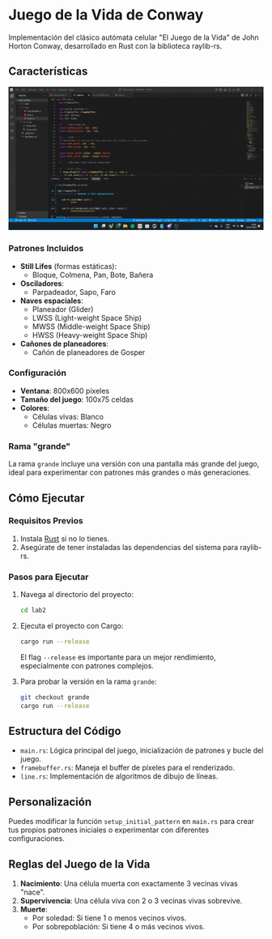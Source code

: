 # Juego de la Vida de Conway

Implementación del clásico autómata celular "El Juego de la Vida" de John Horton Conway, desarrollado en Rust con la biblioteca raylib-rs.

## Características

![Demo del juego](gol%20gif%20gb.gif)

### Patrones Incluidos
- **Still Lifes** (formas estáticas):
  - Bloque, Colmena, Pan, Bote, Bañera
- **Osciladores**:
  - Parpadeador, Sapo, Faro
- **Naves espaciales**:
  - Planeador (Glider)
  - LWSS (Light-weight Space Ship)
  - MWSS (Middle-weight Space Ship)
  - HWSS (Heavy-weight Space Ship)
- **Cañones de planeadores**:
  - Cañón de planeadores de Gosper

### Configuración
- **Ventana**: 800x600 píxeles
- **Tamaño del juego**: 100x75 celdas
- **Colores**: 
  - Células vivas: Blanco
  - Células muertas: Negro

### Rama "grande"
La rama `grande` incluye una versión con una pantalla más grande del juego, ideal para experimentar con patrones más grandes o más generaciones.

## Cómo Ejecutar

### Requisitos Previos
1. Instala [Rust](https://www.rust-lang.org/tools/install) si no lo tienes.
2. Asegúrate de tener instaladas las dependencias del sistema para raylib-rs.

### Pasos para Ejecutar
1. Navega al directorio del proyecto:
   ```bash
   cd lab2
   ```

2. Ejecuta el proyecto con Cargo:
   ```bash
   cargo run --release
   ```

   El flag `--release` es importante para un mejor rendimiento, especialmente con patrones complejos.

3. Para probar la versión en la rama `grande`:
   ```bash
   git checkout grande
   cargo run --release
   ```

## Estructura del Código
- `main.rs`: Lógica principal del juego, inicialización de patrones y bucle del juego.
- `framebuffer.rs`: Maneja el buffer de píxeles para el renderizado.
- `line.rs`: Implementación de algoritmos de dibujo de líneas.

## Personalización
Puedes modificar la función `setup_initial_pattern` en `main.rs` para crear tus propios patrones iniciales o experimentar con diferentes configuraciones.

## Reglas del Juego de la Vida
1. **Nacimiento**: Una célula muerta con exactamente 3 vecinas vivas "nace".
2. **Supervivencia**: Una célula viva con 2 o 3 vecinas vivas sobrevive.
3. **Muerte**:
   - Por soledad: Si tiene 1 o menos vecinos vivos.
   - Por sobrepoblación: Si tiene 4 o más vecinos vivos.
